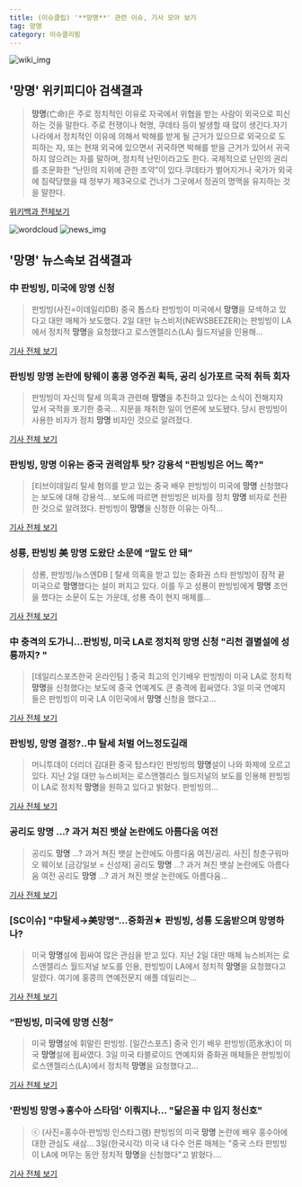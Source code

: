 ```yaml
---
title: (이슈클립) '**망명**' 관련 이슈, 기사 모아 보기
tag: 망명
category: 이슈클리핑
---
```

![wiki_img](https://user-images.githubusercontent.com/42597476/44503234-41136a80-a6d0-11e8-9071-6fc6418eafe4.png)
## **'**망명**'** 위키피디아 검색결과
>**망명**(亡命)은 주로 정치적인 이유로 자국에서 위협을 받는 사람이 외국으로 피신하는 것을 말한다. 주로 전쟁이나 혁명, 쿠데타 등이 발생할 때 많이 생긴다.자기 나라에서 정치적인 이유에 의해서 박해를 받게 될 근거가 있으므로 외국으로 도피하는 자, 또는 현재 외국에 있으면서 귀국하면 박해를 받을 근거가 있어서 귀국하지 않으려는 자를 말하며, 정치적 난민이라고도 한다. 국제적으로 난민의 권리를 조문화한 “난민의 지위에 관한 조약”이 있다.쿠데타가 벌어지거나 국가가 외국에 침략당했을 때 정부가 제3국으로 건너가 그곳에서 정권의 명맥을 유지하는 것을 말한다.

<a href="https://ko.wikipedia.org/wiki/망명" target="_blank">위키백과 전체보기</a>

![wordcloud](https://s3.ap-northeast-2.amazonaws.com/lyrics101-wordcloud/2018-09-03-1535959776.png)
![news_img](https://user-images.githubusercontent.com/42597476/44507050-1206f400-a6e4-11e8-8d98-7ffbfebb353f.png)
## **'**망명**'** 뉴스속보 검색결과
### 中 판빙빙, 미국에 **망명** 신청

>판빙빙(사진=이데일리DB) 중국 톱스타 판빙빙이 미국에서 **망명**을 모색하고 있다고 대만 매체가 보도했다. 2일 대만 뉴스비저(NEWSBEEZER)는 판빙빙이 LA에서 정치적 **망명**을 요청했다고 로스앤젤리스(LA) 월드저널을 인용해...

<a href="http://starin.edaily.co.kr/news/newspath.asp?newsid=01092246619336512" target="_blank">기사 전체 보기</a>

### 판빙빙 **망명** 논란에 탕웨이 홍콩 영주권 획득, 공리 싱가포르 국적 취득 회자

>판빙빙이 자신의 탈세 의혹과 관련해 **망명**을 추진하고 있다는 소식이 전해지자 앞서 국적을 포기한 중국... 지문을 채취한 일이 언론에 보도됐다. 당시 판빙빙이 사용한 비자가 정치 **망명** 비자인 것으로 알려졌다.

<a href="http://www.kookje.co.kr/news2011/asp/newsbody.asp?code=0500&key=20180903.99099000825" target="_blank">기사 전체 보기</a>

### 판빙빙, **망명** 이유는 중국 권력암투 탓? 강용석 "판빙빙은 어느 쪽?"

>[티브이데일리 탈세 혐의를 받고 있는 중국 배우 판빙빙이 미국에 **망명** 신청했다는 보도에 대해 강용석... 보도에 따르면 판빙빙은 비자를 정치 **망명** 비자로 전환한 것으로 알려졌다. 판빙빙이 **망명**을 신청한 이유는 아직...

<a href="http://tvdaily.asiae.co.kr/read.php3?aid=15359564521391368011" target="_blank">기사 전체 보기</a>

### 성룡, 판빙빙 美 **망명** 도왔단 소문에 “말도 안 돼”

>성룡, 판빙빙/뉴스엔DB [ 탈세 의혹을 받고 있는 중화권 스타 판빙빙이 잠적 끝 미국으로 **망명**했다는 설이 퍼지고 있다. 이를 두고 성룡이 판빙빙에게 **망명** 조언을 했다는 소문이 도는 가운데, 성룡 측이 현지 매체를...

<a href="http://www.newsen.com/news_view.php?uid=201809030833086710" target="_blank">기사 전체 보기</a>

### 中 충격의 도가니…판빙빙, 미국 LA로 정치적 **망명** 신청 "리천 결별설에 성룡까지? "

>[데일리스포츠한국 온라인팀 ] 중국 최고의 인기배우 판빙빙이 미국 LA로 정치적 **망명**을 신청했다는 보도에 중국 연예계도 큰 충격에 휩싸였다. 3일 미국 연예지들은 판빙빙이 미국 LA 이민국에서 **망명** 신청을 했다고...

<a href="http://www.dailysportshankook.co.kr/news/articleView.html?idxno=195013" target="_blank">기사 전체 보기</a>

### 판빙빙, **망명** 결정?..中 탈세 처벌 어느정도길래

>머니투데이 더리더 김대환 중국 탑스타인 판빙빙의 **망명**설이 나와 화제에 오르고 있다. 지난 2일 대만 뉴스비저는 로스앤젤리스 월드저널의 보도를 인용해 판빙빙이 LA로 정치적 **망명**을 원하고 있다고 밝혔다. 판빙빙의...

<a href="http://theleader.mt.co.kr/articleView.html?no=2018090315577895264" target="_blank">기사 전체 보기</a>

### 공리도 **망명** ...? 과거 쳐진 뱃살 논란에도 아름다움 여전

>공리도 **망명** ...? 과거 쳐진 뱃살 논란에도 아름다움 여전/공리. 사진| 창춘구워마오 웨이보 [금강일보 = 신성재] 공리도 **망명** ...? 과거 쳐진 뱃살 논란에도 아름다움 여전 공리도 **망명** ...? 과거 쳐진 뱃살 논란에도 아름다움...

<a href="http://www.ggilbo.com/news/articleView.html?idxno=542056" target="_blank">기사 전체 보기</a>

### [SC이슈] "中탈세→美**망명**"…중화권★ 판빙빙, 성룡 도움받으며 **망명**하나?

>미국 **망명**설에 휩싸여 많은 관심을 받고 있다. 지난 2일 대만 매체 뉴스비저는 로스앤젤리스 월드저널 보도를 인용, 판빙빙이 LA에서 정치적 **망명**을 요청했다고 알렸다. 여기에 홍콩의 연예전문지 애플 데일리는...

<a href="http://sports.chosun.com/news/ntype.htm?id=201809040100018480001287&servicedate=20180903" target="_blank">기사 전체 보기</a>

### “판빙빙, 미국에 **망명** 신청”

>미국 **망명**설에 휘말린 판빙빙. [일간스포츠] 중국 인기 배우 판빙빙(范氷氷)이 미국 **망명**설에 휩싸였다. 3일 미국 타블로이드 연예지와 중화권 매체들은 판빙빙이 로스앤젤리스(LA)에서 정치적 **망명**을 요청했다고...

<a href="http://news.joins.com/article/olink/22527867" target="_blank">기사 전체 보기</a>

### '판빙빙 **망명**→홍수아 스타덤' 이뤄지나… "닮은꼴 中 입지 청신호"

>ⓒ (사진=홍수아·판빙빙 인스타그램) 판빙빙의 미국 **망명** 논란에 배우 홍수아에 대한 관심도 새삼... 3일(한국시각) 미국 내 다수 언론 매체는 "중국 스타 판빙빙이 LA에 머무는 동안 정치적 **망명**을 신청했다"고 밝혔다....

<a href="http://www.dailian.co.kr/news/view/736819/?sc=naver" target="_blank">기사 전체 보기</a>


